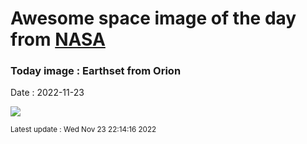 
# Awesome space image of the day from [NASA](https://api.nasa.gov/)

### Today image : Earthset from Orion
Date : 2022-11-23

![](https://apod.nasa.gov/apod/image/2211/earthset-snap01.png)

<small>Latest update : Wed Nov 23 22:14:16 2022</small>
        